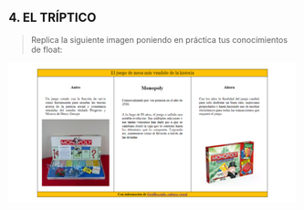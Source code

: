 ## 4. EL TRÍPTICO

>Replica la siguiente imagen poniendo en práctica tus conocimientos de float:

![El tríptico](\assets\image\monopoly.png)